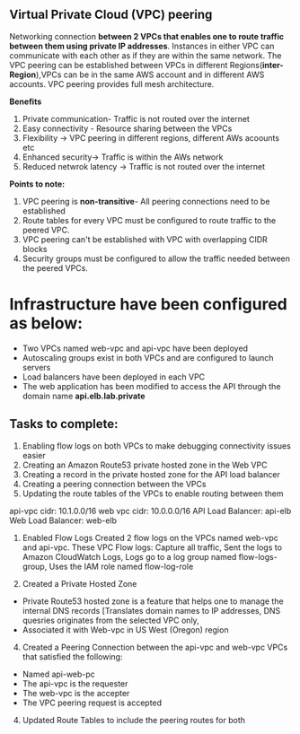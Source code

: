 ## Virtual Private Cloud (VPC) peering
Networking connection **between 2 VPCs that enables one to route traffic between them using private IP addresses**.
Instances in either VPC can communicate with each other as if they are within the same network. 
The VPC peering can be established between VPCs in different Regions(**inter-Region**),VPCs can be in the same AWS account and in different AWS accounts.
VPC peering provides full mesh architecture.

**Benefits**
1. Private communication- Traffic is not routed over the internet
2. Easy connectivity - Resource sharing between the VPCs
3. Flexibility -> VPC peering in different regions, different AWs acoounts etc
4. Enhanced security-> Traffic is within the AWs network
5. Reduced netwrok latency -> Traffic is not routed over the internet 

**Points to note:**
1. VPC peering is **non-transitive**- All peering connections need to be established
2. Route tables for every VPC must be configured to route traffic to the peered VPC.
3. VPC peering can't be established with VPC with overlapping CIDR blocks
4. Security groups must be configured to allow the traffic needed between the peered VPCs.


# Infrastructure have been configured as below:

- Two VPCs named web-vpc and api-vpc have been deployed
- Autoscaling groups exist in both VPCs and are configured to launch servers
- Load balancers have been deployed in each VPC
- The web application has been modified to access the API through the domain name **api.elb.lab.private**

## Tasks to complete:
1. Enabling flow logs on both VPCs to make debugging connectivity issues easier
2. Creating an Amazon Route53 private hosted zone in the Web VPC
3. Creating a record in the private hosted zone for the API load balancer
4. Creating a peering connection between the VPCs
5. Updating the route tables of the VPCs to enable routing between them

api-vpc cidr: 10.1.0.0/16
web vpc cidr: 10.0.0.0/16
API Load Balancer: api-elb
Web Load Balancer: web-elb

1. Enabled Flow Logs
Created 2 flow logs on the VPCs named web-vpc and api-vpc.
These VPC Flow logs: Capture all traffic, Sent the logs to Amazon CloudWatch Logs, Logs go to a log group named flow-logs-group, Uses the IAM role named flow-log-role

2. Created a Private Hosted Zone
- Private Route53 hosted zone is a feature that helps one to manage the internal DNS records [Translates domain names to IP addresses, DNS quesries originates from the selected VPC only,
- Associated it with Web-vpc in US West (Oregon) region

4. Created a Peering Connection between the api-vpc and web-vpc VPCs that satisfied the following:
- Named api-web-pc
- The api-vpc is the requester
- The web-vpc is the accepter
- The VPC peering request is accepted
4. Updated Route Tables to include the peering routes for both
